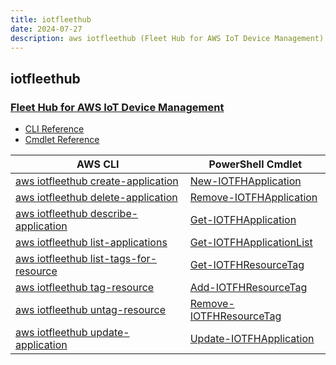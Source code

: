 ```yaml
---
title: iotfleethub
date: 2024-07-27
description: aws iotfleethub (Fleet Hub for AWS IoT Device Management) command/cmdlet list.
---
```


## iotfleethub

### [Fleet Hub for AWS IoT Device Management](https://aws.amazon.com/iot/)

* [CLI Reference](https://awscli.amazonaws.com/v2/documentation/api/latest/reference/iotfleethub/index.html)
* [Cmdlet Reference](https://docs.aws.amazon.com/powershell/latest/reference/items/IoTFleetHub_cmdlets.html)

|AWS CLI|PowerShell Cmdlet|
|----|----|
|[aws iotfleethub create-application](https://awscli.amazonaws.com/v2/documentation/api/latest/reference/iotfleethub/create-application.html)|[New-IOTFHApplication](https://docs.aws.amazon.com/powershell/latest/reference/items/New-IOTFHApplication.html)|
|[aws iotfleethub delete-application](https://awscli.amazonaws.com/v2/documentation/api/latest/reference/iotfleethub/delete-application.html)|[Remove-IOTFHApplication](https://docs.aws.amazon.com/powershell/latest/reference/items/Remove-IOTFHApplication.html)|
|[aws iotfleethub describe-application](https://awscli.amazonaws.com/v2/documentation/api/latest/reference/iotfleethub/describe-application.html)|[Get-IOTFHApplication](https://docs.aws.amazon.com/powershell/latest/reference/items/Get-IOTFHApplication.html)|
|[aws iotfleethub list-applications](https://awscli.amazonaws.com/v2/documentation/api/latest/reference/iotfleethub/list-applications.html)|[Get-IOTFHApplicationList](https://docs.aws.amazon.com/powershell/latest/reference/items/Get-IOTFHApplicationList.html)|
|[aws iotfleethub list-tags-for-resource](https://awscli.amazonaws.com/v2/documentation/api/latest/reference/iotfleethub/list-tags-for-resource.html)|[Get-IOTFHResourceTag](https://docs.aws.amazon.com/powershell/latest/reference/items/Get-IOTFHResourceTag.html)|
|[aws iotfleethub tag-resource](https://awscli.amazonaws.com/v2/documentation/api/latest/reference/iotfleethub/tag-resource.html)|[Add-IOTFHResourceTag](https://docs.aws.amazon.com/powershell/latest/reference/items/Add-IOTFHResourceTag.html)|
|[aws iotfleethub untag-resource](https://awscli.amazonaws.com/v2/documentation/api/latest/reference/iotfleethub/untag-resource.html)|[Remove-IOTFHResourceTag](https://docs.aws.amazon.com/powershell/latest/reference/items/Remove-IOTFHResourceTag.html)|
|[aws iotfleethub update-application](https://awscli.amazonaws.com/v2/documentation/api/latest/reference/iotfleethub/update-application.html)|[Update-IOTFHApplication](https://docs.aws.amazon.com/powershell/latest/reference/items/Update-IOTFHApplication.html)|

